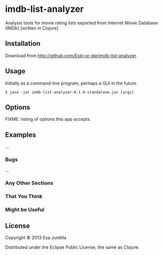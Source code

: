 # imdb-list-analyzer

Analysis tools for movie rating lists exported from Internet Movie Database (IMDb) [written in Clojure]

## Installation

Download from http://github.com/Eski-or-die/imdb-list-analyzer.

## Usage

Initially as a command-line program, perhaps a GUI in the future.

    $ java -jar imdb-list-analyzer-0.1.0-standalone.jar [args]

## Options

FIXME: listing of options this app accepts.

## Examples

...

### Bugs

...

### Any Other Sections
### That You Think
### Might be Useful


## License

Copyright © 2013 Esa Junttila

Distributed under the Eclipse Public License, the same as Clojure.
